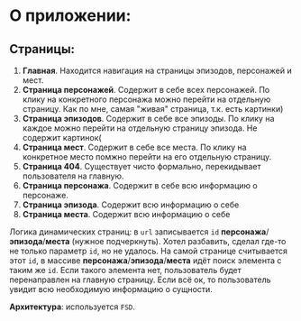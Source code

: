 # О приложении:

## Страницы:

1. **Главная**. Находится навигация на страницы эпизодов, персонажей и мест.
2. **Страница персонажей**. Содержит в себе всех персонажей. По клику на конкретного персонажа можно перейти на отдельную страницу. Как по мне, самая "живая" страница, т.к. есть картинки)
3. **Страница эпизодов**. Содержит в себе все эпизоды. По клику на каждое можно перейти на отдельную страницу эпизода. Не содержит картинок(
4. **Страница мест**. Содержит в себе все места. По клику на конкретное место помжно перейти на его отдельную страницу.
5. **Страница 404**. Существует чисто формально, перекидывает пользователя на главную.
6. **Страница персонажа**. Содержит в себе всю информацию о персонаже.
7. **Страница эпизода**. Содержит всю информацию о себе
8. **Страница места**. Содержит всю информацию о себе

Логика динамических страниц: в `url` записывается `id` **персонажа**/**эпизода**/**места** (нужное подчеркнуть). Хотел разбавить, сделал где-то не только параметр `id`, но не удалось. На самой странице считывается этот `id`, в массиве **персонажа**/**эпизода**/**места** идёт поиск элемента с таким же `id`. Если такого элемента нет, пользователь будет перенаправлен на главную страницу. Если всё ок, то пользователь увидит всю необходимую информацию о сущности.

**Архитектура**: используется `FSD`.
